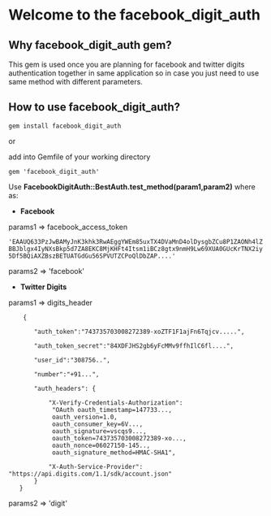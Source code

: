 # Welcome to the facebook_digit_auth

## Why **facebook_digit_auth** gem?

This gem is used once you are planning for facebook and twitter digits authentication together in same application so in case you just need to use same method with different parameters.

## How to use **facebook_digit_auth**?

`gem install facebook_digit_auth`

or

add into Gemfile of your working directory

`gem 'facebook_digit_auth'`

Use **FacebookDigitAuth::BestAuth.test_method(param1,param2)** where as: 

* **Facebook**

params1 => facebook_access_token

`'EAAUQ633PzJwBAMyJnK3khk3RwAEggYWEm85uxTX4DVaMnD4olDysgbZCu8P1ZAONh4lZBBJblgx4IyNXsBkp5d7ZA8EKC8MjKHFt4Itsm1iBCz8gtx9nmH9Lw69XUA0GUcKrTNX2iy5Df5BQiAXZBszBETUATGdGu56SPVUTZCPoQlDbZAP....'`

params2 => 'facebook'

* **Twitter Digits**

params1 => digits_header



        {

           "auth_token":"743735703008272389-xoZTF1F1ajFn6Tqjcv.....",

           "auth_token_secret":"84XDFJHS2gb6yFcMMv9ffhIlC6fl....",

           "user_id":"308756..",

           "number":"+91...",

           "auth_headers": {

               "X-Verify-Credentials-Authorization": 
                "OAuth oauth_timestamp=147733...,
                oauth_version=1.0,
                oauth_consumer_key=6V...,
                oauth_signature=vscqs9...,
                oauth_token=743735703008272389-xo...,
                oauth_nonce=06027150-145..,
                oauth_signature_method=HMAC-SHA1",

               "X-Auth-Service-Provider": "https://api.digits.com/1.1/sdk/account.json"
           }
       }
   
params2 => 'digit'



